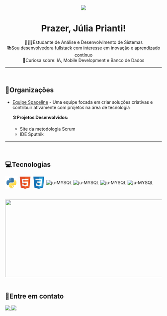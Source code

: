 <div align="center">
<img src="https://user-images.githubusercontent.com/74038190/226190894-18e959ba-d458-4a94-ac44-790190f2a947.gif" width="400">  
<h1>Prazer, Júlia Prianti!</h1>
</div>
<div align="center">
<p> 👩🏻‍💻Estudante de Análise e Desenvolvimento de Sistemas<br>
📚Sou desenvolvedora fullstack com interesse em inovação e aprendizado contínuo<br>
 📱Curiosa sobre: IA, Mobile Development e Banco de Dados</p>
</div>


---
 </br>
 
 ## 🏢Organizações

- [Equipe Spaceline](https://github.com/SPACELINE-API) - Uma equipe focada em criar soluções criativas e contribuir ativamente com projetos na área de tecnologia

  🛠️**Projetos Desenvolvidos:**
  - Site da metodologia Scrum
  - IDE Sputnik

---
</br>

## 💻Tecnologias
<div style="display: inline_block">
  <img align="center" alt="ju-Python" height="40" src="https://raw.githubusercontent.com/devicons/devicon/master/icons/python/python-original.svg">
  <img align="center" alt="ju-HTML" height="40" src="https://raw.githubusercontent.com/devicons/devicon/master/icons/html5/html5-original.svg">
  <img align="center" alt="ju-CSS" height="40" src="https://raw.githubusercontent.com/devicons/devicon/master/icons/css3/css3-original.svg">
  <img align="center" alt="ju-MYSQL" height="40" src="https://cdn.jsdelivr.net/gh/devicons/devicon@latest/icons/mysql/mysql-original.svg" />
  <img align="center" alt="ju-MYSQL" height="40" src="https://cdn.jsdelivr.net/gh/devicons/devicon@latest/icons/java/java-original.svg" />
  <img align="center" alt="ju-MYSQL" height="40" src="https://cdn.jsdelivr.net/gh/devicons/devicon@latest/icons/javascript/javascript-original.svg" />
  <img align="center" alt="ju-MYSQL" height="40" src="https://skills-icons.vercel.app/api/icons?i=ollama"/>
  </div>
  <br><br>
  <div align="center">
  <img src="https://user-images.githubusercontent.com/74038190/213760718-ca064723-1c29-4b82-985c-aadc7f57c090.gif" width="900" height="250">
  </div>

 

</br>
  
  ## 📮Entre em contato
  <a href="https://www.linkedin.com/in/julia-prianti/" target="_blank"><img src="https://img.shields.io/badge/-LinkedIn-%230077B5?style=for-the-badge&logo=linkedin&logoColor=white" height="35"  target="_blank">
  <a href = "mailto:julia.prianti2005@gmail.com"><img src="https://img.shields.io/badge/-Gmail-%23333?style=for-the-badge&logo=gmail&logoColor=white" height="35"  target="_blank"></a>
